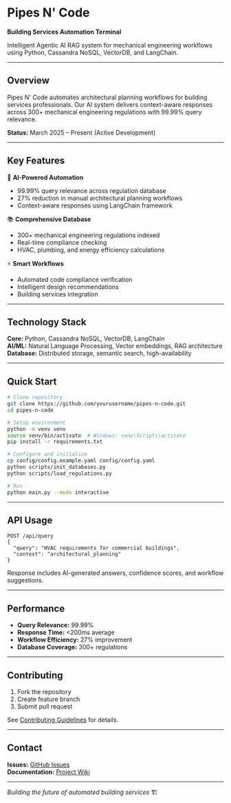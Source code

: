 # Pipes N' Code
**Building Services Automation Terminal**

Intelligent Agentic AI RAG system for mechanical engineering workflows using Python, Cassandra NoSQL, VectorDB, and LangChain.

---

## Overview

Pipes N' Code automates architectural planning workflows for building services professionals. Our AI system delivers context-aware responses across 300+ mechanical engineering regulations with 99.99% query relevance.

**Status:** March 2025 – Present (Active Development)

---

## Key Features

🤖 **AI-Powered Automation**
- 99.99% query relevance across regulation database
- 27% reduction in manual architectural planning workflows
- Context-aware responses using LangChain framework

📚 **Comprehensive Database**
- 300+ mechanical engineering regulations indexed
- Real-time compliance checking
- HVAC, plumbing, and energy efficiency calculations

⚡ **Smart Workflows**
- Automated code compliance verification
- Intelligent design recommendations
- Building services integration

---

## Technology Stack

**Core:** Python, Cassandra NoSQL, VectorDB, LangChain  
**AI/ML:** Natural Language Processing, Vector embeddings, RAG architecture  
**Database:** Distributed storage, semantic search, high-availability

---

## Quick Start

```bash
# Clone repository
git clone https://github.com/yourusername/pipes-n-code.git
cd pipes-n-code

# Setup environment
python -m venv venv
source venv/bin/activate  # Windows: venv\Scripts\activate
pip install -r requirements.txt

# Configure and initialize
cp config/config.example.yaml config/config.yaml
python scripts/init_databases.py
python scripts/load_regulations.py

# Run
python main.py --mode interactive
```

---

## API Usage

```http
POST /api/query
{
  "query": "HVAC requirements for commercial buildings",
  "context": "architectural_planning"
}
```

Response includes AI-generated answers, confidence scores, and workflow suggestions.

---

## Performance

- **Query Relevance:** 99.99%
- **Response Time:** <200ms average
- **Workflow Efficiency:** 27% improvement
- **Database Coverage:** 300+ regulations

---

## Contributing

1. Fork the repository
2. Create feature branch
3. Submit pull request

See [Contributing Guidelines](CONTRIBUTING.md) for details.

---

## Contact

**Issues:** [GitHub Issues](https://github.com/yourusername/pipes-n-code/issues)  
**Documentation:** [Project Wiki](https://github.com/yourusername/pipes-n-code/wiki)

---

*Building the future of automated building services* 🏗️
